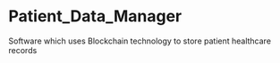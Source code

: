 # Patient_Data_Manager
 Software which uses Blockchain technology to store patient healthcare records
